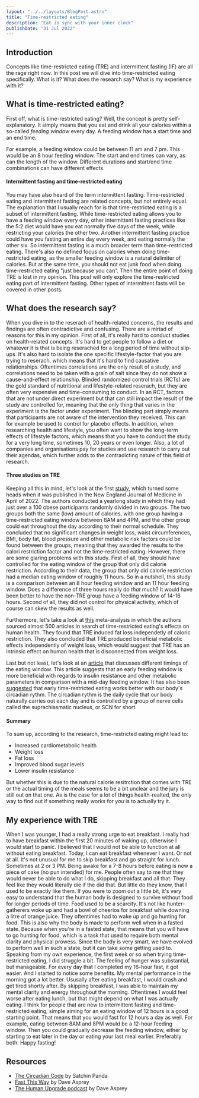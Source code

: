 ```yaml
---
layout: "../../layouts/BlogPost.astro"
title: "Time-restricted eating"
description: "Eat in sync with your inner clock"
publishDate: "31 Jul 2022"
---
```


## Introduction

Concepts like time-restricted eating (TRE) and intermittent fasting (IF) are all the rage right now. In this post we will dive into time-restricted eating specifically. What is it? What does the research say? What is my experience with it?

## What is time-restricted eating?

First off, what is time-restricted eating? Well, the concept is pretty self-explanatory. It simply means that you eat and drink all your calories within a so-called _feeding window_ every day. A feeding window has a start time and an end time.

For example, a feeding window could be between 11 am and 7 pm. This would be an 8 hour feeding window. The start and end times can vary, as can the length of the window. Different durations and start/end time combinations can have different effects.

#### Intermittent fasting and time-restricted eating

You may have also heard of the term intermittent fasting. Time-restricted eating and intermittent fasting are related concepts, but not entirely equal. The explanation that I usually reach for is that time-restricted eating is a subset of intermittent fasting. While time-restricted eating allows you to have a feeding window every day, other intermittent fasting practices like the 5:2 diet would have you eat normally five days of the week, while restricting your calories the other two. Another intermittent fasting practice could have you fasting an entire day every week, and eating normally the other six. So intermittent fasting is a much broader term than time-restricted eating. There's also no defined focus on calories when doing time-restricted eating, as the smaller feeding window is a natural delimiter of calories. But at the same time, you should not eat junk food when doing time-restricted eating "just because you can". Then the entire point of doing TRE is lost in my opinion. This post will only explore the time-restricted eating part of intermittent fasting. Other types of intermittent fasts will be covered in other posts.

## What does the research say?

When you dive in to the reserach of health-related concerns, the results and findings are often contradictive and confusing. There are a miriad of reasons for this in my opinion. First of all, it's really hard to conduct studies on health-related concepts. It's hard to get people to follow a diet or whatever it is that is being reserached for a long period of time without slip-ups. It's also hard to isolate the one specific lifestyle-factor that you are trying to reserach, which means that it's hard to find causative relationships. Oftentimes correlations are the only result of a study, and correlations need to be taken with a grain of salt since they do not show a cause-and-effect relationship. Blinded randomized control trials (RCTs) are the gold standard of nutritional and lifestyle-related reserach, but they are often very expensive and time-consuming to conduct. In an RCT, factors that are not under direct experiment but that can still impact the result of the study are controlled for, meaning that the only thing that varies in the experiment is the factor under experiment. The blinding part simply means that participants are not aware of the intervention they received. This can for example be used to control for placebo effects. In addition, when researching health and lifestyle, you often want to show the long-term effects of lifestyle factors, which means that you have to conduct the study for a very long time, sometimes 10, 20 years or even longer. Also, a lot of companies and organisations pay for studies and use research to carry out their agendas, which further adds to the contradicting nature of this field of research.

#### Three studies on TRE

Keeping all this in mind, let's look at the first [study](https://pubmed.ncbi.nlm.nih.gov/35443107/), which turned some heads when it was published in the New England Journal of Medicine in April of 2022. The authors conducted a yearlong study in which they had just over a 100 obese participants randomly divided in two groups. The two groups both the same (low) amount of calories, with one group having a time-restricted eating window between 8AM and 4PM, and the other group could eat throughout the day according to their normal schedule. They concluded that no significant changes in weight loss, waist circumferences, BMI, body fat, blood pressure and other metabolic risk factors could be found between the groups, meaning that they awarded the results to the calori restriction factor and not the time-restricted eating. However, there are some glaring problems with this study. First of all, they should have controlled for the eating window of the group that only did calorie restriction. According to their data, the group that only did calorie restriction had a median eating window of roughly 11 hours. So in a nutshell, this study is a comparison between an 8 hour feeding window and an 11 hour feeding window. Does a difference of three hours really do _that_ much? It would have been better to have the non-TRE group have a feeding window of 14-16 hours. Second of all, they did not control for physical activity, which of course can skew the results as well.

Furthermore, let's take a look at [this](https://pubmed.ncbi.nlm.nih.gov/33302500/) meta-analysis in which the authors sourced almost 500 articles in search of time-restricted eating's effects on human health. They found that TRE induced fat loss independetly of caloric restriction. They also concluded that TRE produced beneficial metabolic effects independently of weight loss, which would suggest that TRE has an intrinsic effect on human health that is disconnected from weight loss.

Last but not least, let's look at an [article](https://www.nature.com/articles/s41467-022-28662-5) that discusses different timings of the eating window. This article suggests that an early feeding window is more beneficial with regards to insulin resistance and other metabolic parameters in comparison with a mid-day feeding window. It has also been [suggested](https://www.sleepfoundation.org/nutrition/circadian-rhythm-fasting) that early time-restricted eating works better with our body's circadian rythm. The circadian rythm is the daily cycle that our body naturally carries out each day and is controlled by a group of nerve cells called the suprachiasmatic nucleus, or SCN for short.

#### Summary

To sum up, according to the research, time-restricted eating might lead to:

- Increased cardiometabolic health
- Weight loss
- Fat loss
- Improved blood sugar levels
- Lower insulin resistance

But whether this is due to the natural calorie resitrction that comes with TRE or the actual timing of the meals seems to be a bit unclear and the jury is still out on that one. As is the case for a lot of things health-realted, the only way to find out if something really works for _you_ is to actually try it.

## My experience with TRE

When I was younger, I had a really strong urge to eat breakfast. I really had to have breakfast within the first 20 minutes of waking up, otherwise I would start to panic. I believed that I would not be able to function at all without eating breakfast. Today, I can eat breakfast whenever I want. Or not at all. It's not unusual for me to skip breakfast and go straight for lunch. Sometimes at 2 or 3 PM. Being awake for a 7-8 hours before eating is now a piece of cake (no pun intended) for me. People often say to me that they would never be able to do what I do, skipping breakfast and all that. They feel like they would literally die if the did that. But little do they know, that I used to be exactly like them. If you were to zoom out a little bit, it's very easy to understand that the human body is designed to survive without food for longer periods of time. Food used to be a scarcity. It's not like hunter-gatherers woke up and had a bowl of cheerios for breakfast while downing a litre of orange juice. They oftentimes had to wake up and go hunting for food. This is also why the body is made to perform well when in a fasted state. Because when you're in a fasted state, that means that you will have to go hunting for food, which is a task that used to require both mental clarity and physical prowess. Since the body is very smart, we have evolved to perform well in such a state, but it can take some getting used to. Speaking from my own experience, the first week or so when trying time-restricted eating, I did struggle a bit. The feeling of hunger was substantial, but manageable. For every day that I completed my 16-hour fast, it got easier. And I started to notice some benefits. My mental performance in the morning got a lot better. Ususally after eating breakfast, I would crash and get tired shortly after. By skipping breakfast, I was able to maintain my mental clarity and energy throughout the morning. Oftentimes I would feel worse after eating lunch, but that might depend on what I was actually eating. I think for people that are new to intermittent fasting and time-restricted eating, simple aiming for an eating window of 12 hours is a good starting point. That means that you would fast for 12 hours a day as well. For example, eating between 8AM and 8PM would be a 12-hour feeding window. Then you could gradually decrease the feeding window, either by starting to eat later in the day or eating your last meal earlier. Preferably both. Happy fasting!

## Resources

- [The Circadian Code](https://www.amazon.com/Circadian-Code-Supercharge-Transform-Midnight/dp/163565243X) by Satchin Panda
- [Fast This Way](https://www.amazon.com/s?k=Fast+This+Way&i=stripbooks-intl-ship&crid=2CBHKSQ37GIBU&sprefix=fast+this+way%2Cstripbooks-intl-ship%2C160&ref=nb_sb_noss_1) by Dave Asprey
- [The Human Upgrade podcast](https://daveasprey.com/category/podcasts/) by Dave Asprey
